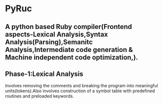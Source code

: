 # PyRuc
## A python based Ruby compiler(Frontend aspects-Lexical Analysis,Syntax Analysis(Parsing),Semanitc Analysis,Intermediate code generation & Machine independent code optimization,).  

## Phase-1:Lexical Analysis
Involves removing the comments and breaking the program into meaningful units(tokens).Also involves construction of a symbol table with predefined routines and preloaded keywords.
